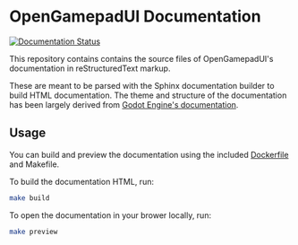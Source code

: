 # OpenGamepadUI Documentation

[![Documentation Status](https://readthedocs.org/projects/opengamepadui/badge/?version=latest)](https://opengamepadui.readthedocs.io/en/latest/?badge=latest)

This repository contains contains the source files of OpenGamepadUI's
documentation in reStructuredText markup.

These are meant to be parsed with the Sphinx documentation builder to build HTML
documentation. The theme and structure of the documentation has been largely
derived from [Godot Engine's documentation](https://github.com/godotengine/godot-docs).

## Usage

You can build and preview the documentation using the included [Dockerfile](Dockerfile)
and Makefile.

To build the documentation HTML, run:

```bash
make build
```

To open the documentation in your brower locally, run:

```bash
make preview
```
